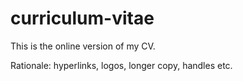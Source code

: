 # curriculum-vitae

This is the online version of my CV.

Rationale: hyperlinks, logos, longer copy, handles etc.
